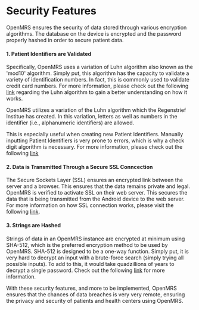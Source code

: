 # Security Features

OpenMRS ensures the security of data stored through various encryption algorithms. The database on the device is encrypted and the password properly hashed in order to secure patient data.

#### 1. Patient Identifiers are Validated


Specifically, OpenMRS uses a variation of Luhn algorithm also known as the 'mod10' algorithm. Simply put, this algorithm has the capacity to validate a variety of identification numbers. In fact, this is commonly used to validate credit card numbers. For more information, please check out the following [link](https://www.geeksforgeeks.org/luhn-algorithm/ "Luhn Algorithm") regarding the Luhn algorithm to gain a better understanding on how it works.

OpenMRS utilizes a variation of the Luhn algorithm which the Regenstrief Institue has created. In this variation, letters as well as numbers in the identifier (i.e., alphanumeric identifiers) are allowed. 

This is especially useful when creating new Patient Identifiers. Manually inputting Patient Identifiers is very prone to errors, which is why a check digit algorithm is necessary. For more information, please check out the following [link](https://wiki.openmrs.org/display/docs/Check+Digit+Algorithm "OpenMRS Luhn Algorithm Documentation") 
#### 2. Data is Transmitted Through a Secure SSL Conncection

The Secure Sockets Layer (SSL) ensures an encrypted link between the server and a browser. This ensures that the data remains private and legal. OpenMRS is verified to activate SSL on their web server. This secures the data that is being transmitted from the Android device to the web server. For more information on how SSL connection works, please visit the following [link](http://info.ssl.com/article.aspx?id=10241 "SSL Conncection").

#### 3. Strings are Hashed

Strings of data in an OpenMRS instance are encrypted at minimum using SHA-512, which is the preferred encryption method to be used by OpenMRS. SHA-512 is designed to be a one-way function. Simply put, it is very hard to decrypt an input with a brute-force search (simply trying all possible inputs). To add to this, it would take quadzillions of years to decrypt a single password. Check out the following [link](https://bitcoin.stackexchange.com/questions/41829/wont-asic-miners-eventually-break-sha-256-encryption "SHA-256") for more information.

With these security features, and more to be implemented, OpenMRS ensures that the chances of data breaches is very very remote, ensuring the privacy and security of patients and health centers using OpenMRS.
